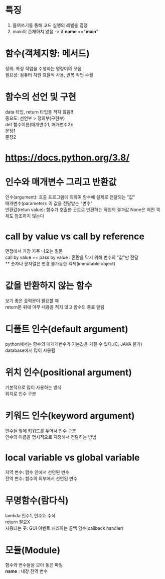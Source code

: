 # 특징
1) 들여쓰기를 통해 코드 실행의 레벨을 결정<br/>
2)  main이 존재하지 않음  -> if __name__ =="__main__" <br/>

# 함수(객체지향: 메서드)
정의: 특정 작업을 수행하는 명령어의 모음 <br/>
필요성: 컴퓨터 자원 효율적 사용, 반복 작업 수월 <br/>

# 함수의 선언 및 구현
data 타입, return 타입을 적지 않음!! <br/>
중요도: 선언부 > 정의부(구현부) <br/>
   def 함수이름(매개변수1, 매개변수2): <br/>
      문장1 <br/>
      문장2 <br/>
      
# https://docs.python.org/3.8/

# 인수와 매개변수 그리고 반환값
인수(argument): 호출 프로그램에 의하여 함수에 실제로 전달되는 "값" <br/>
매개변수(parameter): 이 값을 전달받는 "변수" <br/>
반환값(retun value): 함수가 호출한 곳으로 반환하는 작업의 결과값
  None은 어떤 객체도 참조하지 않는다 <br/>

# call by value vs call by reference
  면접에서 가장 자주 나오는 질문<br/>
  call by value == pass by value : 혼란을 막기 위해 변수의 "값"만 전달<br/>
  ** 숫자나 문자열은 변경 불가능한 객체(immutable object)<br/>
  
# 값을 반환하지 않는 함수
  보기 좋은 출력문이 필요할 때 <br/>
  return문 뒤에 아무 내용을 적지 않고 함수의 종료 알림<br/>
  
# 디폴트 인수(default argument)
 python에서는 함수의 매개개변수가 기본값을 가질 수 있다.(C, JAVA 불가)<br/>
 database에서 많이 사용됨<br/>
 
# 위치 인수(positional argument)
 기본적으로 많이 사용하는 방식 <br/>
 위치로 인수 구분<br/>
 
# 키워드 인수(keyword argument)
 인수들 앞에 키워드를 두어서 인수 구분 <br/>
 인수의 이름을 명시적으로 지정해서 전달하는 방법 <br/>
 
# local variable vs global variable
 지역 변수: 함수 안에서 선언된 변수<br/>
 전역 변수: 함수의 외부에서 선언된 변수<br/>
 
# 무명함수(람다식)
 lambda  인수1, 인수2: 수식 <br/>
 return 필요X <br/>
사용되는 곳:  GUI 이벤트 처리하는 콜백 함수(callback handler)<br/>

# 모듈(Module)
함수와 변수들을 모아 놓은 파일<br/>
__name__ : 내장 전역 변수 <br/>
